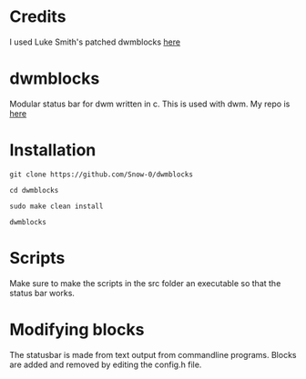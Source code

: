 # Credits 
I used Luke Smith's patched dwmblocks [here](https://github.com/LukeSmithxyz/dwmblocks)


# dwmblocks

Modular status bar for dwm written in c. This is used with dwm. My repo is [here](https://github.com/Snow-0/dwm) 

# Installation 

    git clone https://github.com/Snow-0/dwmblocks
    
    cd dwmblocks
    
    sudo make clean install
    
    dwmblocks 
# Scripts
Make sure to make the scripts in the src folder an executable so that the status bar works.
    

# Modifying blocks

The statusbar is made from text output from commandline programs.  Blocks are
added and removed by editing the config.h file.


